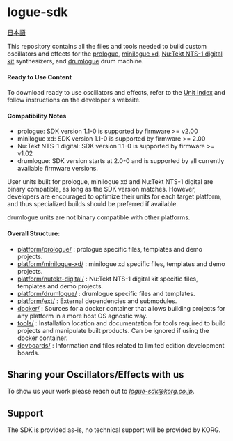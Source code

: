 # logue-sdk 

[日本語](./README_ja.md)

This repository contains all the files and tools needed to build custom oscillators and effects for the [prologue](https://www.korg.com/products/synthesizers/prologue), [minilogue xd](https://www.korg.com/products/synthesizers/minilogue_xd), [Nu:Tekt NTS-1 digital kit](https://www.korg.com/products/dj/nts_1) synthesizers, and [drumlogue](https://www.korg.com/products/drums/drumlogue) drum machine.

#### Ready to Use Content

To download ready to use oscillators and effects, refer to the [Unit Index](https://korginc.github.io/logue-sdk/unit-index/) and follow instructions on the developer's website.

#### Compatibility Notes

* prologue: SDK version 1.1-0 is supported by firmware >= v2.00
* minilogue xd: SDK version 1.1-0 is supported by firmware >= 2.00
* Nu:Tekt NTS-1 digital: SDK version 1.1-0 is supported by firmware >= v1.02
* drumlogue: SDK version starts at 2.0-0 and is supported by all currently available firmware versions.

User units built for prologue, minilogue xd and Nu:Tekt NTS-1 digital are binary compatible, as long as the SDK version matches. 
However, developers are encouraged to optimize their units for each target platform, and thus specialized builds should be preferred if available.

drumlogue units are not binary compatible with other platforms.

#### Overall Structure:
* [platform/prologue/](platform/prologue/) : prologue specific files, templates and demo projects.
* [platform/minilogue-xd/](platform/minilogue-xd/) : minilogue xd specific files, templates and demo projects.
* [platform/nutekt-digital/](platform/nutekt-digital/) : Nu:Tekt NTS-1 digital kit specific files, templates and demo projects.
* [platform/drumlogue/](platform/drumlogue/) : drumlogue specific files and templates.
* [platform/ext/](platform/ext/) : External dependencies and submodules.
* [docker/](docker/) : Sources for a docker container that allows building projects for any platform in a more host OS agnostic way.
* [tools/](tools/) : Installation location and documentation for tools required to build projects and manipulate built products. Can be ignored if using the docker container.
* [devboards/](devboards/) : Information and files related to limited edition development boards.

## Sharing your Oscillators/Effects with us

To show us your work please reach out to *logue-sdk@korg.co.jp*.

## Support

The SDK is provided as-is, no technical support will be provided by KORG.

<!-- ## Troubleshooting -->





